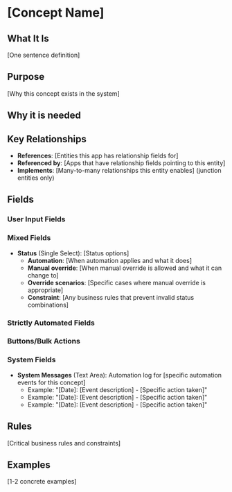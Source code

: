 # [Concept Name]

## What It Is
[One sentence definition]

## Purpose
[Why this concept exists in the system]

## Why it is needed 

## Key Relationships
- **References**: [Entities this app has relationship fields for]
- **Referenced by**: [Apps that have relationship fields pointing to this entity]
- **Implements**: [Many-to-many relationships this entity enables] (junction entities only)

## Fields
<!-- Use - **Name** (Type): description-->
<!-- For instance - **Amount** (Money): Amount needed for this recipient -->

<!-- IMPORTANT: All concepts with automation MUST include System Messages field -->
<!-- IMPORTANT: All status fields MUST specify automation rules and override scenarios -->
<!-- IMPORTANT: Use [Concept](concept.md) format for cross-references within concepts/ directory -->

### User Input Fields

### Mixed Fields
- **Status** (Single Select): [Status options]
  - **Automation**: [When automation applies and what it does]
  - **Manual override**: [When manual override is allowed and what it can change to]
  - **Override scenarios**: [Specific cases where manual override is appropriate]
  - **Constraint**: [Any business rules that prevent invalid status combinations]

### Strictly Automated Fields

### Buttons/Bulk Actions

### System Fields
- **System Messages** (Text Area): Automation log for [specific automation events for this concept]
  - Example: "[Date]: [Event description] - [Specific action taken]"
  - Example: "[Date]: [Event description] - [Specific action taken]"
  - Example: "[Date]: [Event description] - [Specific action taken]"


## Rules
[Critical business rules and constraints]

## Examples
[1-2 concrete examples]